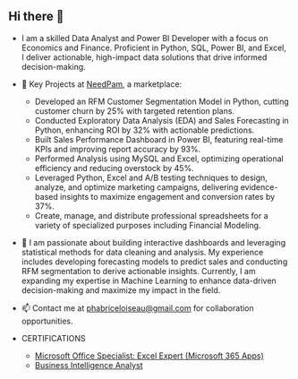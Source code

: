 ## Hi there 👋

-  I am a skilled Data Analyst and Power BI Developer with a focus on Economics and Finance. Proficient in Python, SQL, Power BI, and Excel, I deliver actionable, high-impact data solutions that drive informed decision-making.

-  🔭 Key Projects at [NeedPam](https://www.needpam.com/), a marketplace:
  
    - Developed an RFM Customer Segmentation Model in Python, cutting customer churn by 25% with targeted retention plans. 
    - Conducted Exploratory Data Analysis (EDA) and Sales Forecasting in Python, enhancing ROI by 32% with actionable predictions.
    - Built Sales Performance Dashboard in Power BI, featuring real-time KPIs and improving report accuracy by 93%.
    - Performed Analysis using MySQL and Excel, optimizing operational efficiency and reducing overstock by 45%. 
    - Leveraged Python, Excel and A/B testing techniques to design, analyze, and optimize marketing campaigns, delivering evidence-based insights to maximize engagement and conversion rates by 37%.
    - Create, manage, and distribute professional spreadsheets for a variety of specialized purposes including Financial Modeling.


- 💬  I am passionate about building interactive dashboards and leveraging statistical methods for data cleaning and analysis. My experience includes developing forecasting models to predict sales and conducting RFM segmentation to derive actionable insights. Currently, I am expanding my expertise in Machine Learning to enhance data-driven decision-making and maximize my impact in the field.


- 📫 Contact me at phabriceloiseau@gmail.com for collaboration opportunities.

- CERTIFICATIONS
    - [Microsoft Office Specialist: Excel Expert (Microsoft 365 Apps)](https://www.credly.com/badges/f3e402e1-7a5a-422b-b0a8-5829ec47cae3/public_url)
    - [Business Intelligence Analyst](https://certificates.mavenanalytics.io/b048262c-0636-4d46-9792-c547938736f5#acc.SCmwdnIJ)


    





 



 


 


      

<!--
**AlwaysEconomist/AlwaysEconomist** is a ✨ _special_ ✨ repository because its `README.md` (this file) appears on your GitHub profile.

Here are some ideas to get you started:

- 🔭 I’m currently working on ...
- 🌱 I’m currently learning ...
- 👯 I’m looking to collaborate on ...
- 🤔 I’m looking for help with ...
- 💬 Ask me about ...
- 📫 How to reach me: ...
- 😄 Pronouns: ...
- ⚡ Fun fact: ...
-->
